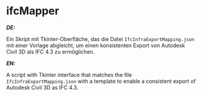 # ifcMapper

***DE:***

Ein Skript mit Tkinter-Oberfläche, das die Datei `IfcInfraExportMapping.json` mit einer Vorlage abgleicht, um einen konsistenten Export von Autodesk Civil 3D als IFC 4.3 zu ermöglichen.

***EN:***

A script with Tkinter interface that matches the file `IfcInfraExportMapping.json` with a template to enable a consistent export of Autodesk Civil 3D as IFC 4.3.
